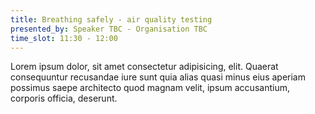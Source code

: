 ```yaml
---
title: Breathing safely - air quality testing
presented_by: Speaker TBC - Organisation TBC
time_slot: 11:30 - 12:00
---
```

Lorem ipsum dolor, sit amet consectetur adipisicing, elit. Quaerat consequuntur recusandae iure sunt quia alias quasi minus eius aperiam possimus saepe architecto quod magnam velit, ipsum accusantium, corporis officia, deserunt.
